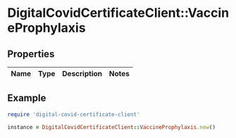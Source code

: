 # DigitalCovidCertificateClient::VaccineProphylaxis

## Properties

| Name | Type | Description | Notes |
| ---- | ---- | ----------- | ----- |

## Example

```ruby
require 'digital-covid-certificate-client'

instance = DigitalCovidCertificateClient::VaccineProphylaxis.new()
```

